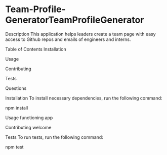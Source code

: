 # Team-Profile-GeneratorTeamProfileGenerator
Description
This application helps leaders create a team page with easy access to Github repos and emails of engineers and interns.

Table of Contents
Installation

Usage

Contributing

Tests

Questions

Installation
To install necessary dependencies, run the following command:

npm install

Usage
functioning app

Contributing
welcome

Tests
To run tests, run the following command:

npm test